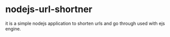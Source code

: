 # nodejs-url-shortner
it is a simple nodejs application to shorten urls and go through used with ejs engine.
